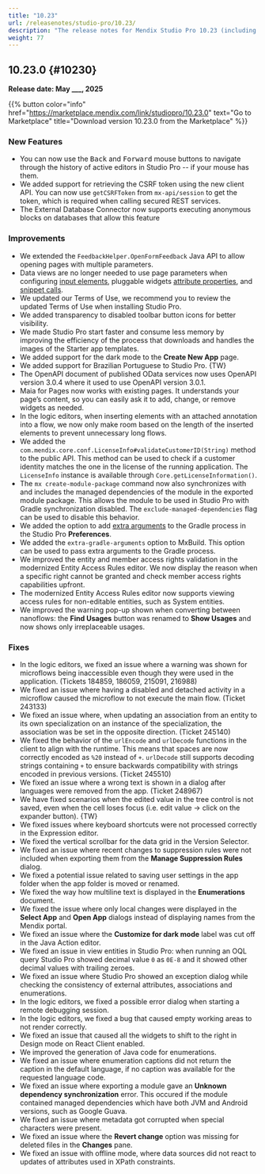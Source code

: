 ```yaml
---
title: "10.23"
url: /releasenotes/studio-pro/10.23/
description: "The release notes for Mendix Studio Pro 10.23 (including all patches) with details on new features, bug fixes, and known issues."
weight: 77
---
```

## 10.23.0 {#10230}

**Release date: May ___, 2025**

{{% button color="info" href="https://marketplace.mendix.com/link/studiopro/10.23.0" text="Go to Marketplace" title="Download version 10.23.0 from the Marketplace" %}}

### New Features

* You can now use the <kbd>Back</kbd> and <kbd>Forward</kbd> mouse buttons to navigate through the history of active editors in Studio Pro -- if your mouse has them. 
* We added support for retrieving the CSRF token using the new client API. You can now use `getCSRFToken` from `mx-api/session` to get the token, which is required when calling secured REST services.
* The External Database Connector now supports executing anonymous blocks on databases that allow this feature

### Improvements


* We extended the `FeedbackHelper.OpenFormFeedback` Java API to allow opening pages with multiple parameters.
* Data views are no longer needed to use page parameters when configuring [input elements](/refguide/input-widgets/), pluggable widgets [attribute properties](/apidocs-mxsdk/apidocs/pluggable-widgets-property-types/#attribute), and [snippet calls](/refguide/snippet-call/#snippet-settings).
* We updated our Terms of Use, we recommend you to review the updated Terms of Use when installing Studio Pro.
* We added transparency to disabled toolbar button icons for better visibility.
* We made Studio Pro start faster and consume less memory by improving the efficiency of the process that downloads and handles the images of the Starter app templates.
* We added support for the dark mode to the **Create New App** page.
* We added support for Brazilian Portuguese to Studio Pro. {TW}
* The OpenAPI document of published OData services now uses OpenAPI version 3.0.4 where it used to use OpenAPI version 3.0.1.
* Maia for Pages now works with existing pages. It understands your page’s content, so you can easily ask it to add, change, or remove widgets as needed.
* In the logic editors, when inserting elements with an attached annotation into a flow, we now only make room based on the length of the inserted elements to prevent unnecessary long flows.
* We added the `com.mendix.core.conf.LicenseInfo#validateCustomerID(String)` method to the public API. This method can be used to check if a customer identity matches the one in the license of the running application. The `LicenseInfo` instance is available through `Core.getLicenseInformation()`.
* The `mx create-module-package` command now also synchronizes with and includes the managed dependencies of the module in the exported module package. This allows the module to be used in Studio Pro with Gradle synchronization disabled. The `exclude-managed-dependencies` flag can be used to disable this behavior.
* We added the option to add [extra arguments](/refguide10/preferences-dialog/#extra-arguments) to the Gradle process in the Studio Pro **Preferences**. 
* We added the `extra-gradle-arguments` option to MxBuild. This option can be used to pass extra arguments to the Gradle process.
* We improved the entity and member access rights validation in the modernized Entity Access Rules editor. We now display the reason when a specific right cannot be granted and check member access rights capabilities upfront.
* The modernized Entity Access Rules editor now supports viewing access rules for non-editable entities, such as System entities.
* We improved the warning pop-up shown when converting between nanoflows: the **Find Usages** button was renamed  to **Show Usages** and now shows only irreplaceable usages. 

### Fixes

* In the logic editors, we fixed an issue where a warning was shown for microflows being inaccessible even though they were used in the application. (Tickets 184859, 186059, 215091, 216988)
* We fixed an issue where having a disabled and detached activity in a microflow caused the microflow to not execute the main flow. (Ticket 243133)
* We fixed an issue where, when updating an association from an entity to its own specialization on an instance of the specialization, the association was be set in the opposite direction. (Ticket 245140)
* We fixed the behavior of the `urlEncode` and `urlDecode` functions in the client to align with the runtime. This means that spaces are now correctly encoded as `%20` instead of `+`. `urlDecode` still supports decoding strings containing `+` to ensure backwards compatibility with strings encoded in previous versions. (Ticket 245510)
* We fixed an issue where a wrong text is shown in a dialog after languages were removed from the app. (Ticket 248967)
* We have fixed scenarios when the edited value in the tree control is not saved, even when the cell loses focus (i.e. edit value -> click on the expander button). {TW}
* We fixed issues where keyboard shortcuts were not processed correctly in the Expression editor.
* We fixed the vertical scrollbar for the data grid in the Version Selector.
* We fixed an issue where recent changes to suppression rules were not included when exporting them from the **Manage Suppression Rules** dialog.
* We fixed a potential issue related to saving user settings in the app folder when the app folder is moved or renamed.
* We fixed the way how multiline text is displayed in the **Enumerations** document.
* We fixed the issue where only local changes were displayed in the **Select App** and **Open App** dialogs instead of displaying names from the Mendix portal.
* We fixed an issue where the **Customize for dark mode** label was cut off in the Java Action editor.
* We fixed an issue in view entities in Studio Pro: when running an OQL query Studio Pro showed decimal value `0` as `0E-8` and it showed other decimal values with trailing zeroes.
* We fixed an issue where Studio Pro showed an exception dialog while checking the consistency of external attributes, associations and enumerations.
* In the logic editors, we fixed a possible error dialog when starting a remote debugging session.
* In the logic editors, we fixed a bug that caused empty working areas to not render correctly.
* We fixed an issue that caused all the widgets to shift to the right in Design mode on React Client enabled.
* We improved the generation of Java code for enumerations. 
* We fixed an issue where enumeration captions did not return the caption in the default language, if no caption was available for the requested language code. 
* We fixed an issue where exporting a module gave an **Unknown dependency synchronization** error. This occured if the module contained managed dependencies which have both JVM and Android versions, such as Google Guava.
* We fixed an issue where metadata got corrupted when special characters were present.
* We fixed an issue where the **Revert change** option was missing for deleted files in the **Changes** pane.
* We fixed an issue with offline mode, where data sources did not react to updates of attributes used in XPath constraints.
